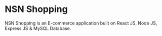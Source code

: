 # NSN Shopping

NSN Shopping is an E-commerce application built on React JS, Node JS, Express JS & MySQL Database.
